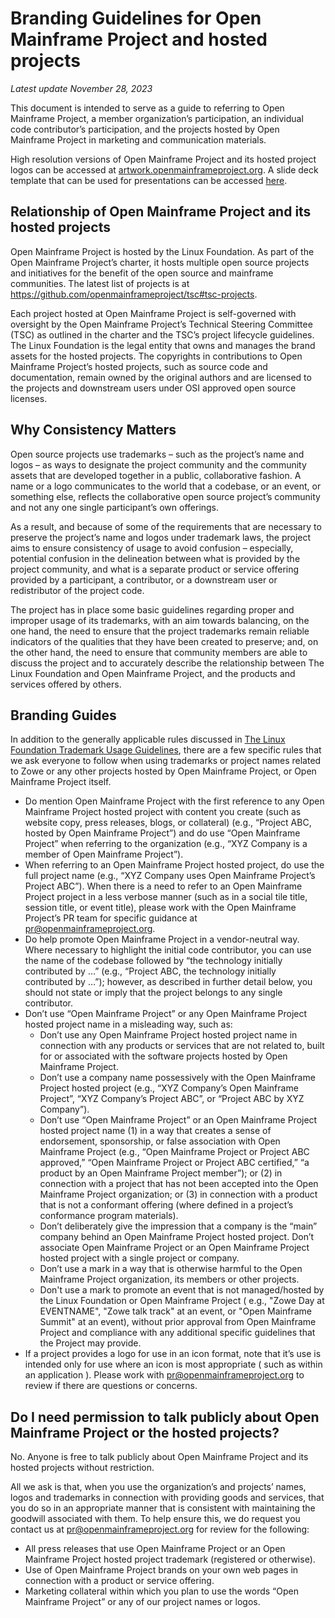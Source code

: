 # Branding Guidelines for Open Mainframe Project and hosted projects

*Latest update November 28, 2023*

This document is intended to serve as a guide to referring to Open Mainframe Project, a member organization’s participation, an individual code contributor’s participation, and the projects hosted by Open Mainframe Project in marketing and communication materials.

High resolution versions of Open Mainframe Project and its hosted project logos can be accessed at [artwork.openmainframeproject.org](https://artwork.openmainframeproject.org). A slide deck template that can be used for presentations can be accessed [here](https://artwork.openmainframeproject.org/other/open-mainframe-project/open-mainframe-project-presentation-template.pptx).

## Relationship of Open Mainframe Project and its hosted projects

Open Mainframe Project is hosted by the Linux Foundation. As part of the Open Mainframe Project’s charter, it hosts multiple open source projects and initiatives for the benefit of the open source and mainframe communities. The latest list of projects is at https://github.com/openmainframeproject/tsc#tsc-projects.

Each project hosted at Open Mainframe Project is self-governed with oversight by the Open Mainframe Project’s Technical Steering Committee (TSC) as outlined in the charter and the TSC’s project lifecycle guidelines. The Linux Foundation is the legal entity that owns and manages the brand assets for the hosted projects. The copyrights in contributions to Open Mainframe Project’s hosted projects, such as source code and documentation, remain owned by the original authors and are licensed to the projects and downstream users under OSI approved open source licenses.

## Why Consistency Matters

Open source projects use trademarks – such as the project’s name and logos – as ways to designate the project community and the community assets that are developed together in a public, collaborative fashion. A name or a logo communicates to the world that a codebase, or an event, or something else, reflects the collaborative open source project’s community and not any one single participant’s own offerings.

As a result, and because of some of the requirements that are necessary to preserve the project’s name and logos under trademark laws, the project aims to ensure consistency of usage to avoid confusion – especially, potential confusion in the delineation between what is provided by the project community, and what is a separate product or service offering provided by a participant, a contributor, or a downstream user or redistributor of the project code.

The project has in place some basic guidelines regarding proper and improper usage of its trademarks, with an aim towards balancing, on the one hand, the need to ensure that the project trademarks remain reliable indicators of the qualities that they have been created to preserve; and, on the other hand, the need to ensure that community members are able to discuss the project and to accurately describe the relationship between The Linux Foundation and Open Mainframe Project, and the products and services offered by others.

## Branding Guides

In addition to the generally applicable rules discussed in [The Linux Foundation Trademark Usage Guidelines](https://www.linuxfoundation.org/trademark-usage/), there are a few specific rules that we ask everyone to follow when using trademarks or project names related to Zowe or any other projects hosted by Open Mainframe Project, or Open Mainframe Project itself.

- Do mention Open Mainframe Project with the first reference to any Open Mainframe Project hosted project with content you create (such as website copy, press releases, blogs, or collateral) (e.g., “Project ABC, hosted by Open Mainframe Project”) and do use “Open Mainframe Project” when referring to the organization (e.g., “XYZ Company is a member of Open Mainframe Project”).
- When referring to an Open Mainframe Project hosted project, do use the full project name (e.g., “XYZ Company uses Open Mainframe Project’s Project ABC”). When there is a need to refer to an Open Mainframe Project project in a less verbose manner (such as in a social tile title, session title, or event title), please work with the Open Mainframe Project’s PR team for specific guidance at pr@openmainframeproject.org.
- Do help promote Open Mainframe Project in a vendor-neutral way. Where necessary to highlight the initial code contributor, you can use the name of the codebase followed by “the technology initially contributed by …” (e.g., “Project ABC, the technology initially contributed by …”); however, as described in further detail below, you should not state or imply that the project belongs to any single contributor.
- Don’t use “Open Mainframe Project” or any Open Mainframe Project hosted project name in a misleading way, such as:
  - Don’t use any Open Mainframe Project hosted project name in connection with any products or services that are not related to, built for or associated with the software projects hosted by Open Mainframe Project.
  - Don’t use a company name possessively with the Open Mainframe Project hosted project (e.g., “XYZ Company’s Open Mainframe Project”, “XYZ Company’s Project ABC”, or “Project ABC by XYZ Company”).
  - Don’t use “Open Mainframe Project” or an Open Mainframe Project hosted project name (1) in a way that creates a sense of endorsement, sponsorship, or false association with Open Mainframe Project (e.g., “Open Mainframe Project or Project ABC approved,” “Open Mainframe Project or Project ABC certified,” “a product by an Open Mainframe Project member”); or (2) in connection with a project that has not been accepted into the Open Mainframe Project organization; or (3) in connection with a product that is not a conformant offering (where defined in a project’s conformance program materials).
  - Don’t deliberately give the impression that a company is the “main” company behind an Open Mainframe Project hosted project. Don’t associate Open Mainframe Project or an Open Mainframe Project hosted project with a single project or company.
  - Don’t use a mark in a way that is otherwise harmful to the Open Mainframe Project organization, its members or other projects.
  - Don't use a mark to promote an event that is not managed/hosted by the Linux Foundation or Open Mainframe Project ( e.g., "Zowe Day at EVENTNAME", "Zowe talk track" at an event, or "Open Mainframe Summit" at an event), without prior approval from Open Mainframe Project and compliance with any additional specific guidelines that the Project may provide.
- If a project provides a logo for use in an icon format, note that it’s use is intended only for use where an icon is most appropriate ( such as within an application ). Please work with pr@openmainframeproject.org to review if there are questions or concerns.

## Do I need permission to talk publicly about Open Mainframe Project or the hosted projects?

No. Anyone is free to talk publicly about Open Mainframe Project and its hosted projects without restriction.

All we ask is that, when you use the organization’s and projects’ names, logos and trademarks in connection with providing goods and services, that you do so in an appropriate manner that is consistent with maintaining the goodwill associated with them. To help ensure this, we do request you contact us at pr@openmainframeproject.org for review for the following:

- All press releases that use Open Mainframe Project or an Open Mainframe Project hosted project trademark (registered or otherwise).
- Use of Open Mainframe Project brands on your own web pages in connection with a product or service offering.
- Marketing collateral within which you plan to use the words “Open Mainframe Project” or any of our project names or logos.
